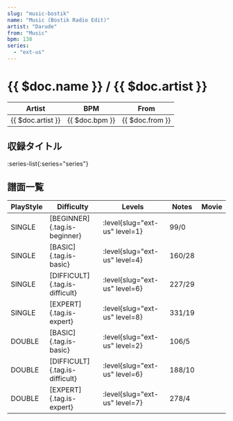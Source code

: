 ```yaml
---
slug: "music-bostik"
name: "Music (Bostik Radio Edit)"
artist: "Darude"
from: "Music"
bpm: 138
series:
  - "ext-us"
---
```


# {{ $doc.name }} / {{ $doc.artist }}

|Artist|BPM|From|
|------|---|----|
|{{ $doc.artist }}|{{ $doc.bpm }}|{{ $doc.from }}|

## 収録タイトル

:series-list{:series="series"}

## 譜面一覧

|PlayStyle|Difficulty|Levels|Notes|Movie|
|---------|----------|------|-----|-----|
|SINGLE|[BEGINNER]{.tag.is-beginner}|:level{slug="ext-us" level=1}|99/0||
|SINGLE|[BASIC]{.tag.is-basic}|:level{slug="ext-us" level=4}|160/28||
|SINGLE|[DIFFICULT]{.tag.is-difficult}|:level{slug="ext-us" level=6}|227/29||
|SINGLE|[EXPERT]{.tag.is-expert}|:level{slug="ext-us" level=8}|331/19||
|DOUBLE|[BASIC]{.tag.is-basic}|:level{slug="ext-us" level=2}|106/5||
|DOUBLE|[DIFFICULT]{.tag.is-difficult}|:level{slug="ext-us" level=6}|188/10||
|DOUBLE|[EXPERT]{.tag.is-expert}|:level{slug="ext-us" level=7}|278/4||
